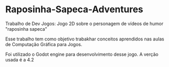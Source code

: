 # Raposinha-Sapeca-Adventures
Trabalho de Dev Jogos: Jogo 2D sobre o personagem de vídeos de humor "raposinha sapeca"

Esse trabalho tem como objetivo trabakhar conceitos aprendidos nas aulas de Computação Gráfica para Jogos.

Foi utilizado o Godot engine para desenvolvimento desse jogo. A verção usada é a 4.2

